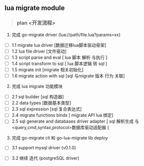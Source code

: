 ## lua migrate module 

> ### plan <开发流程>

 1. 完成 go-migrate driver (lua://path/file.lua?params=xx)
 
   - [ ] 1.1 migrate lua driver  [数据迁移lua脚本驱动骨架]
   - [ ] 1.2 lua file driver [文件驱动]
   - [ ] 1.3 script parse and eval [ lua 脚本 解析 与执行 ]
   - [ ] 1.4 script transform to sql [ lua 脚本逻辑 转 sql ]
   - [ ] 1.5 migrate init   [migrate 相关初始化]
   - [ ] 1.6 migrate action with sql [sql 与migrate 版本 行为 关联]

 2. 完成 lua migrate 功能模块
    
   - [ ] 2.1 sql builder  [sql 构造器]
   - [ ] 2.2 data types   [数据基本类型]
   - [ ] 2.3 sql expression [sql 复合表达式]
   - [ ] 2.4 migrate functions binds [ migrate API lua 绑定]
   - [ ] 2.5 sql generate and databases driver adapter [ sql 解析生成 与 <query,cmd,syntax,protocol>数据库驱动适配器 ]

 3. 完成 go-migrate cli 和 go-lua-migrate lib deploy
    
   - [ ] 3.1 support  mysql driver (v0.1.0)
   - [ ] 3.2 继续 迭代 (postgreSQL driver)

    